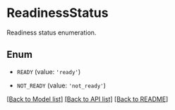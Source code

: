 # ReadinessStatus

Readiness status enumeration.

## Enum

* `READY` (value: `'ready'`)

* `NOT_READY` (value: `'not_ready'`)

[[Back to Model list]](../README.md#documentation-for-models) [[Back to API list]](../README.md#documentation-for-api-endpoints) [[Back to README]](../README.md)


